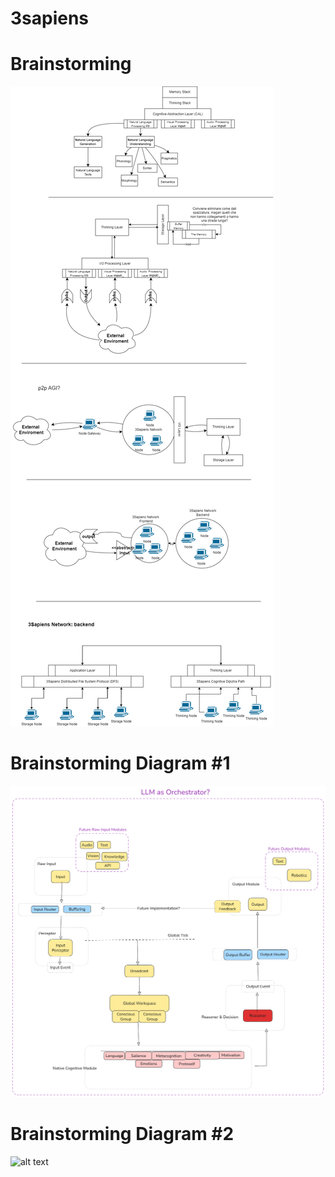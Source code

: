 # 3sapiens

# Brainstorming

![alt text](model-brainstorming.drawio.png)

# Brainstorming Diagram #1

![alt text](model-alpha.png)

# Brainstorming Diagram #2

![alt text](model-alpha#2.drawio.svg)
